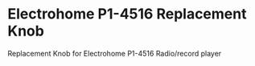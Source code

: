 # Electrohome P1-4516 Replacement Knob
 Replacement Knob for Electrohome P1-4516 Radio/record player
